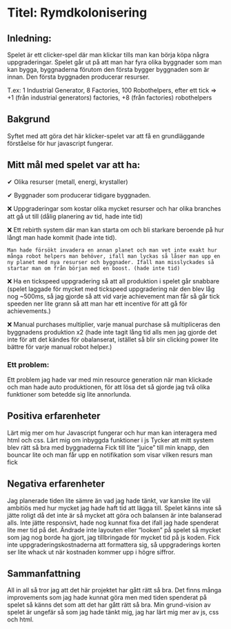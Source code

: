 # Titel: Rymdkolonisering

## Inledning: 
 Spelet är ett clicker-spel där man klickar tills man kan börja köpa några uppgraderingar. Spelet går ut på att man har fyra olika byggnader som man kan bygga, byggnaderna förutom den första bygger byggnaden som är innan. Den första byggnaden producerar resurser. 

T.ex: 1 Industrial Generator, 8 Factories, 100 Robothelpers, efter ett tick => 
+1 (från industrial generators) factories, +8 (från factories) robothelpers


## Bakgrund
 Syftet med att göra det här klicker-spelet var att få en grundläggande förståelse för hur javascript fungerar. 

## Mitt mål med spelet var att ha:
✔ Olika resurser (metall, energi, krystaller) <br>

✔ Byggnader som producerar tidigare byggnaden. <br>

❌ Uppgraderingar som kostar olika mycket resurser och har olika branches att gå ut till  (dålig planering av tid, hade inte tid)<br>

❌ Ett rebirth system där man kan starta om och bli starkare beroende på hur långt man hade kommit (hade inte tid).

    Man hade försökt invadera en annan planet och man vet inte exakt hur många robot helpers man behöver, ifall man lyckas så låser man upp en ny planet med nya resurser och byggnader. Ifall man misslyckades så startar man om från början med en boost. (hade inte tid)

❌ Ha en tickspeed uppgradering så att all produktion i spelet går snabbare (spelet laggade för mycket med tickspeed uppgradering när den blev låg nog ~500ms, så jag gjorde så att vid varje achievement man får så går tick speeden ner lite grann så att man har ett incentive för att gå för achievements.)<br>

❌ Manual purchases multiplier, varje manual purchase så multipliceras den byggnadens produktion x2 (hade inte tagit lång tid alls men jag gjorde det inte för att det kändes för obalanserat, istället så blir sin clicking power lite bättre för varje manual robot helper.)<br>



### Ett problem:
Ett problem jag hade var med min resource generation när man klickade och man hade auto produktionen, för att lösa det så gjorde jag två olika funktioner som betedde sig lite annorlunda. 

## Positiva erfarenheter
Lärt mig mer om hur Javascript fungerar och hur man kan interagera med html och css. 
Lärt mig om inbyggda funktioner i js
Tycker att mitt system blev rätt så bra med byggnaderna
Fick till lite “juice” till min knapp, den bouncar lite och man får upp en notifikation som visar vilken resurs man fick

## Negativa erfarenheter
Jag planerade tiden lite sämre än vad jag hade tänkt, var kanske lite väl ambitiös med hur mycket jag hade haft tid att lägga till. 
Spelet känns inte så jätte roligt då det inte är så mycket att göra och balansen är inte balanserad alls. 
Inte jätte responsivt, hade nog kunnat fixa det ifall jag hade spenderat lite mer tid på det. 
Ändrade inte layouten eller “looken” på spelet så mycket som jag nog borde ha gjort, jag tillbringade för mycket tid på js koden. 
Fick inte uppgraderingskostnaderna att formattera sig, så uppgraderings korten ser lite whack ut när kostnaden kommer upp i högre siffror. 

## Sammanfattning
All in all så tror jag att det här projektet har gått rätt så bra. Det finns många improvements som jag hade kunnat göra men med tiden spenderat på spelet så känns det som att det har gått rätt så bra. Min grund-vision av spelet är ungefär så som jag hade tänkt mig, jag har lärt mig mer av js, css och html. 